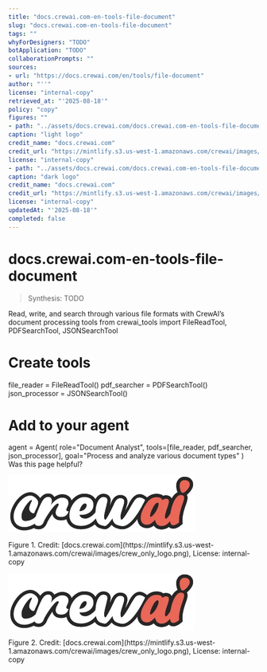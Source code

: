```yaml
---
title: "docs.crewai.com-en-tools-file-document"
slug: "docs.crewai.com-en-tools-file-document"
tags: ""
whyForDesigners: "TODO"
botApplication: "TODO"
collaborationPrompts: ""
sources:
- url: "https://docs.crewai.com/en/tools/file-document"
author: "''"
license: "internal-copy"
retrieved_at: "'2025-08-18'"
policy: "copy"
figures: ""
- path: "../assets/docs.crewai.com/docs.crewai.com-en-tools-file-document/71bc45159c09.webp"
caption: "light logo"
credit_name: "docs.crewai.com"
credit_url: "https://mintlify.s3.us-west-1.amazonaws.com/crewai/images/crew_only_logo.png"
license: "internal-copy"
- path: "../assets/docs.crewai.com/docs.crewai.com-en-tools-file-document/71bc45159c09.webp"
caption: "dark logo"
credit_name: "docs.crewai.com"
credit_url: "https://mintlify.s3.us-west-1.amazonaws.com/crewai/images/crew_only_logo.png"
license: "internal-copy"
updatedAt: "'2025-08-18'"
completed: false
---
```


# docs.crewai.com-en-tools-file-document

> Synthesis: TODO

Read, write, and search through various file formats with CrewAI’s document processing tools
from crewai_tools import FileReadTool, PDFSearchTool, JSONSearchTool
# Create tools
file_reader = FileReadTool()
pdf_searcher = PDFSearchTool()
json_processor = JSONSearchTool()
# Add to your agent
agent = Agent(
role="Document Analyst",
tools=[file_reader, pdf_searcher, json_processor],
goal="Process and analyze various document types"
)
Was this page helpful?

![light logo](../assets/docs.crewai.com/docs.crewai.com-en-tools-file-document/71bc45159c09.webp)
<figcaption>Figure 1. Credit: [docs.crewai.com](https://mintlify.s3.us-west-1.amazonaws.com/crewai/images/crew_only_logo.png), License: internal-copy</figcaption>

![dark logo](../assets/docs.crewai.com/docs.crewai.com-en-tools-file-document/71bc45159c09.webp)
<figcaption>Figure 2. Credit: [docs.crewai.com](https://mintlify.s3.us-west-1.amazonaws.com/crewai/images/crew_only_logo.png), License: internal-copy</figcaption>
